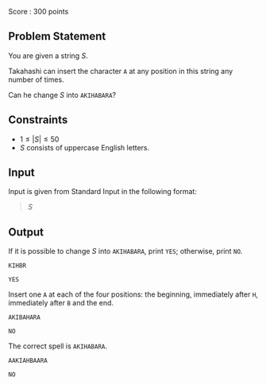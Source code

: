 Score : $300$ points

## Problem Statement

You are given a string $S$.

Takahashi can insert the character `A` at any position in this string any number of times.

Can he change $S$ into `AKIHABARA`?

## Constraints

- $1 \leq |S| \leq 50$
- $S$ consists of uppercase English letters.

## Input

Input is given from Standard Input in the following format:

> $S$

## Output

If it is possible to change $S$ into `AKIHABARA`, print `YES`; otherwise, print `NO`.

```input1
KIHBR
```

```output1
YES
```

Insert one `A` at each of the four positions: the beginning, immediately after `H`, immediately after `B` and the end.

```input2
AKIBAHARA
```

```output2
NO
```

The correct spell is `AKIHABARA`.

```input3
AAKIAHBAARA
```

```output3
NO
```